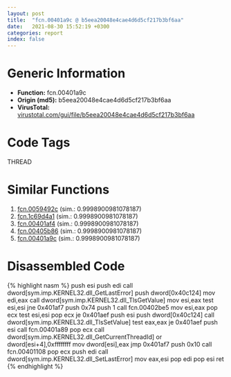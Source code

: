 ```yaml
---
layout: post
title:  "fcn.00401a9c @ b5eea20048e4cae4d6d5cf217b3bf6aa"
date:   2021-08-30 15:52:19 +0300
categories: report
index: false
---
```


# Generic Information
- **Function:** fcn.00401a9c
- **Origin (md5):** b5eea20048e4cae4d6d5cf217b3bf6aa
- **VirusTotal:** [virustotal.com/gui/file/b5eea20048e4cae4d6d5cf217b3bf6aa][virustotal_ref]

# Code Tags
<span class="tag" id="THREAD">THREAD</span>


# Similar Functions

1. [fcn.0059492c][similar_1_ref] (sim.: 0.9998900981078187)
2. [fcn.1c69d4a1][similar_2_ref] (sim.: 0.9998900981078187)
3. [fcn.00401af4][similar_3_ref] (sim.: 0.9998900981078187)
4. [fcn.00405b86][similar_4_ref] (sim.: 0.9998900981078187)
5. [fcn.00401a9c][similar_5_ref] (sim.: 0.9998900981078187)


# Disassembled Code

{% highlight nasm %}
push esi
push edi
call dword[sym.imp.KERNEL32.dll_GetLastError]
push dword[0x40c124]
mov edi,eax
call dword[sym.imp.KERNEL32.dll_TlsGetValue]
mov esi,eax
test esi,esi
jne 0x401af7
push 0x74
push 1
call fcn.00402be5
mov esi,eax
pop ecx
test esi,esi
pop ecx
je 0x401aef
push esi
push dword[0x40c124]
call dword[sym.imp.KERNEL32.dll_TlsSetValue]
test eax,eax
je 0x401aef
push esi
call fcn.00401a89
pop ecx
call dword[sym.imp.KERNEL32.dll_GetCurrentThreadId]
or dword[esi+4],0xffffffff
mov dword[esi],eax
jmp 0x401af7
push 0x10
call fcn.00401108
pop ecx
push edi
call dword[sym.imp.KERNEL32.dll_SetLastError]
mov eax,esi
pop edi
pop esi
ret
{% endhighlight %}


[similar_1_ref]: /report/fcn.0059492c@009ea4ad185ccb9becba67b3b2163e8b
[similar_2_ref]: /report/fcn.1c69d4a1@2d079ba83dda3113f0607d58292b7a26
[similar_3_ref]: /report/fcn.00401af4@faca7110288761a0f664158c1f6c3986
[similar_4_ref]: /report/fcn.00405b86@a2475448bf4050c1583e1970984a4d00
[similar_5_ref]: /report/fcn.00401a9c@96146d48f33d2b81d37cf455f4bd8c4b
[virustotal_ref]: https://www.virustotal.com/gui/file/b5eea20048e4cae4d6d5cf217b3bf6aa